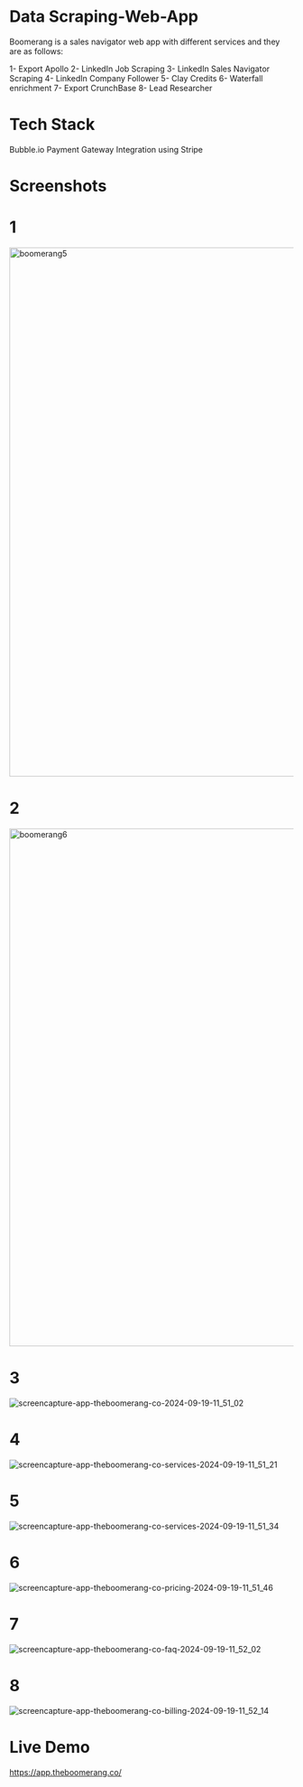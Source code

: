 # Data Scraping-Web-App
Boomerang is a sales navigator web app with different services and they are as follows:

1- Export Apollo
2- LinkedIn Job Scraping
3- LinkedIn Sales Navigator Scraping
4- LinkedIn Company Follower
5- Clay Credits
6- Waterfall enrichment
7- Export CrunchBase
8- Lead Researcher

# Tech Stack
Bubble.io
Payment Gateway Integration using Stripe

# Screenshots

# 1
<img width="937" alt="boomerang5" src="https://github.com/user-attachments/assets/42e4acce-9d4c-495d-bc79-d77bc6da3bc3">

# 2
<img width="917" alt="boomerang6" src="https://github.com/user-attachments/assets/dfb853ba-cc0e-4bcb-84b7-3bc1243a76d9">


# 3
![screencapture-app-theboomerang-co-2024-09-19-11_51_02](https://github.com/user-attachments/assets/ac7c8423-e991-413b-be1e-c7c24d20ae9b)


# 4
![screencapture-app-theboomerang-co-services-2024-09-19-11_51_21](https://github.com/user-attachments/assets/8810434e-6ea9-4782-922a-8e72f25feba5)


# 5
![screencapture-app-theboomerang-co-services-2024-09-19-11_51_34](https://github.com/user-attachments/assets/763069ed-c6c9-4392-83bc-5b7e12ed69d8)


# 6
![screencapture-app-theboomerang-co-pricing-2024-09-19-11_51_46](https://github.com/user-attachments/assets/44fd8792-6757-42af-917e-96e8b02ba9ea)

# 7
![screencapture-app-theboomerang-co-faq-2024-09-19-11_52_02](https://github.com/user-attachments/assets/72e1ff3c-4d65-42fd-aff9-f2be07ce37c3)

# 8
![screencapture-app-theboomerang-co-billing-2024-09-19-11_52_14](https://github.com/user-attachments/assets/ca96d369-4031-49fe-89a8-07c9edce1bc4)



# Live Demo
https://app.theboomerang.co/





